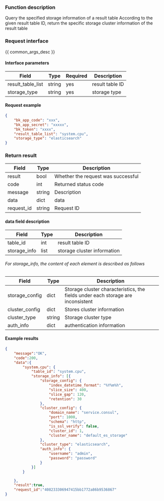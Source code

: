 

### Function description

Query the specified storage information of a result table
According to the given result table ID, return the specific storage cluster information of the result table

### Request interface

{{ common_args_desc }}

#### Interface parameters

| Field | Type | Required | Description |
| -------------- | ------ | ---- | ----------- |
| result_table_list | string | yes | result table ID |
| storage_type | string | yes | storage type |


#### Request example

```json
{
    "bk_app_code": "xxx",
    "bk_app_secret": "xxxxx",
    "bk_token": "xxxx",
    "result_table_list": "system.cpu",
    "storage_type": "elasticsearch"
}
```

### Return result

| Field | Type | Description |
| ---------- | ------ | ------------ |
| result | bool | Whether the request was successful |
| code | int | Returned status code |
| message | string | Description |
| data | dict | data |
| request_id | string | Request ID |

#### data field description

| Field | Type | Description |
| ------------------- | ------ | -------- |
| table_id | int | result table ID |
| storage_info | list | storage cluster information |

###### For storage_info, the content of each element is described as follows

| Field | Type | Description |
| ------------------- | ------ | -------- |
| storage_config | dict | Storage cluster characteristics, the fields under each storage are inconsistent |
| cluster_config | dict | Stores cluster information |
| cluster_type | string | Storage cluster type |
| auth_info | dict | authentication information |

#### Example results

```json
{
    "message":"OK",
    "code":200,
    "data":{
        "system.cpu": {
            "table_id": "system.cpu",
            "storage_info": [{
                "storage_config": {
                    "index_datetime_format": "%Y%m%h",
                    "slice_size": 400,
                    "slice_gap": 120,
                    "retention": 30
                },
                "cluster_config": {
                    "domain_name": "service.consul",
                    "port": 1000,
                    "schema": "http",
                    "is_ssl_verify": false,
                    "cluster_id": 1,
                    "cluster_name": "default_es_storage"
                },
                "cluster_type": "elasticsearch",
                "auth_info": {
                    "username": "admin",
                    "password": "password"
                }
            }]
        }

    },
    "result":true,
    "request_id":"408233306947415bb1772a86b9536867"
}
```
